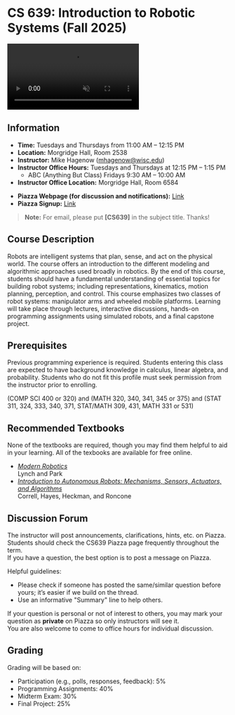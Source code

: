 # CS 639: Introduction to Robotic Systems (**Fall 2025**)
<video autoplay loop muted playsinline style="max-width: 100%; height: auto;">
  <source src="/cs639_fall25/cs639_website_videos.mp4" type="video/mp4">
  Your browser does not support the video tag.
</video>

## Information

- **Time:** Tuesdays and Thursdays from 11:00 AM – 12:15 PM
- **Location:** Morgridge Hall, Room 2538
- **Instructor:** Mike Hagenow (mhagenow@wisc.edu)
- **Instructor Office Hours:** Tuesdays and Thursdays at 12:15 PM – 1:15 PM
    - ABC (Anything But Class) Fridays 9:30 AM – 10:00 AM
- **Instructor Office Location:** Morgridge Hall, Room 6584
<!-- - **Peer Mentor (PM):** TBD
- **PM Office Hours:** TBD
- **PM Office Location:** TBD -->
<!-- - **Syllabus:** [pdf] -->
- **Piazza Webpage (for discussion and notifications):** [Link](https://piazza.com/wisc/fall2025/cs639003/home)
- **Piazza Signup:** [Link](https://piazza.com/wisc/fall2025/cs639003)
<!-- - **Canvas:** Canvas -->
<!-- - **Homework Submission:** Gradescope -->

> **Note:** For email, please put **[CS639]** in the subject title. Thanks!

## Course Description

Robots are intelligent systems that plan, sense, and act on the physical world. The course offers an introduction to the different modeling and algorithmic approaches used broadly in robotics. By the end of this course, students should have a fundamental understanding of essential topics for building robot systems; including representations, kinematics, motion planning, perception, and control. This course emphasizes two classes of robot systems: manipulator arms and wheeled mobile platforms. Learning will take place through lectures, interactive discussions, hands-on programming assignments using simulated robots, and a final capstone project.

## Prerequisites

Previous programming experience is required. Students entering this class are expected to have background knowledge in calculus, linear algebra, and probability. Students who do not fit this profile must seek permission from the instructor prior to enrolling.

(COMP SCI 400 or 320) and (MATH 320, 340, 341, 345 or 375) and (STAT 311, 324, 333, 340, 371, STAT/MATH 309, 431, MATH 331 or 531)


## Recommended Textbooks

None of the textbooks are required, though you may find them helpful to aid in your learning. All of the texbooks are available for free online.

- [*Modern Robotics*](https://hades.mech.northwestern.edu/images/2/25/MR-v2.pdf)<br>Lynch and Park
- [*Introduction to Autonomous Robots: Mechanisms, Sensors, Actuators, and Algorithms*](https://github.com/Introduction-to-Autonomous-Robots/Introduction-to-Autonomous-Robots)<br>Correll, Hayes, Heckman, and Roncone
<!--- *Probabilistic Robotics*, Thrun, Burgard, and Fox-->


## Discussion Forum

The instructor will post announcements, clarifications, hints, etc. on Piazza.  
Students should check the CS639 Piazza page frequently throughout the term.  
If you have a question, the best option is to post a message on Piazza.

Helpful guidelines:
- Please check if someone has posted the same/similar question before yours; it’s easier if we build on the thread.
- Use an informative "Summary" line to help others.

If your question is personal or not of interest to others, you may mark your question as **private** on Piazza so only instructors will see it.  
You are also welcome to come to office hours for individual discussion.

## Grading

Grading will be based on:

- Participation (e.g., polls, responses, feedback): 5%
- Programming Assignments: 40%
- Midterm Exam: 30%
- Final Project: 25%

